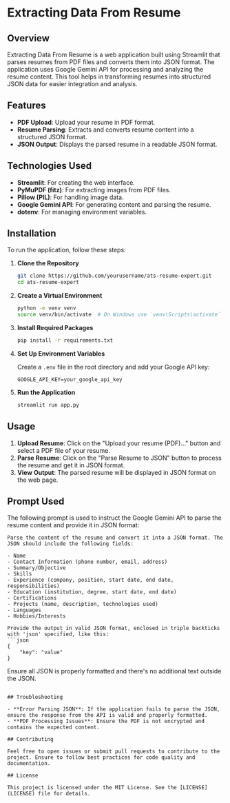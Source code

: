 # Extracting Data From Resume

## Overview

Extracting Data From Resume is a web application built using Streamlit that parses resumes from PDF files and converts them into JSON format. The application uses Google Gemini API for processing and analyzing the resume content. This tool helps in transforming resumes into structured JSON data for easier integration and analysis.

## Features

- **PDF Upload**: Upload your resume in PDF format.
- **Resume Parsing**: Extracts and converts resume content into a structured JSON format.
- **JSON Output**: Displays the parsed resume in a readable JSON format.

## Technologies Used

- **Streamlit**: For creating the web interface.
- **PyMuPDF (fitz)**: For extracting images from PDF files.
- **Pillow (PIL)**: For handling image data.
- **Google Gemini API**: For generating content and parsing the resume.
- **dotenv**: For managing environment variables.

## Installation

To run the application, follow these steps:

1. **Clone the Repository**

   ```bash
   git clone https://github.com/yourusername/ats-resume-expert.git
   cd ats-resume-expert
   ```

2. **Create a Virtual Environment**

   ```bash
   python -m venv venv
   source venv/bin/activate  # On Windows use `venv\Scripts\activate`
   ```

3. **Install Required Packages**

   ```bash
   pip install -r requirements.txt
   ```

4. **Set Up Environment Variables**

   Create a `.env` file in the root directory and add your Google API key:

   ```env
   GOOGLE_API_KEY=your_google_api_key
   ```

5. **Run the Application**

   ```bash
   streamlit run app.py
   ```

## Usage

1. **Upload Resume**: Click on the "Upload your resume (PDF)..." button and select a PDF file of your resume.
2. **Parse Resume**: Click on the "Parse Resume to JSON" button to process the resume and get it in JSON format.
3. **View Output**: The parsed resume will be displayed in JSON format on the web page.

## Prompt Used

The following prompt is used to instruct the Google Gemini API to parse the resume content and provide it in JSON format:

```plaintext
Parse the content of the resume and convert it into a JSON format. The JSON should include the following fields:

- Name
- Contact Information (phone number, email, address)
- Summary/Objective
- Skills
- Experience (company, position, start date, end date, responsibilities)
- Education (institution, degree, start date, end date)
- Certifications
- Projects (name, description, technologies used)
- Languages
- Hobbies/Interests

Provide the output in valid JSON format, enclosed in triple backticks with 'json' specified, like this:
```json
{
    "key": "value"
}
```
Ensure all JSON is properly formatted and there's no additional text outside the JSON.
```

## Troubleshooting

- **Error Parsing JSON**: If the application fails to parse the JSON, ensure the response from the API is valid and properly formatted.
- **PDF Processing Issues**: Ensure the PDF is not encrypted and contains the expected content.

## Contributing

Feel free to open issues or submit pull requests to contribute to the project. Ensure to follow best practices for code quality and documentation.

## License

This project is licensed under the MIT License. See the [LICENSE](LICENSE) file for details.
